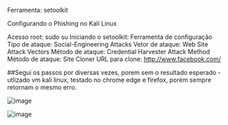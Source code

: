 Ferramenta:
setoolkit

Configurando o Phishing no Kali Linux

Acesso root: sudo su
Iniciando o setoolkit: Ferramenta de configuração
Tipo de ataque: Social-Engineering Attacks
Vetor de ataque: Web Site Attack Vectors
Método de ataque: Credential Harvester Attack Method
Método de ataque: Site Cloner
URL para clone: http://www.facebook.com/

##Segui os passos por diversas vezes, porem sem o resultado esperado - utlizado vm kali linux, testado no chrome edge e firefox, porém sempre retornam o mesmo erro.


![image](https://github.com/user-attachments/assets/cb79feec-bede-4abe-b0b5-e99623654818)



![image](https://github.com/user-attachments/assets/900821d9-6a02-4635-859f-1b845dc42f20)
